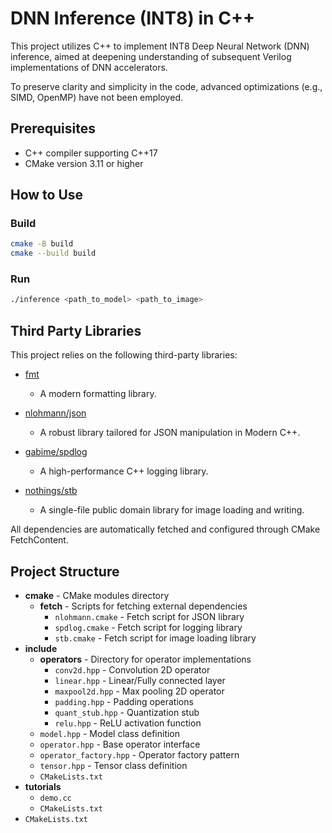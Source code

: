 # DNN Inference (INT8) in C++

This project utilizes C++ to implement INT8 Deep Neural Network (DNN) inference, aimed at deepening understanding of subsequent Verilog implementations of DNN accelerators. 

To preserve clarity and simplicity in the code, advanced optimizations (e.g., SIMD, OpenMP) have not been employed.

## Prerequisites

- C++ compiler supporting C++17
- CMake version 3.11 or higher

## How to Use
### Build
```bash
cmake -B build
cmake --build build
```

### Run
```bash
./inference <path_to_model> <path_to_image>
```

## Third Party Libraries

This project relies on the following third-party libraries:

- [fmt](https://github.com/fmtlib/fmt)
  - A modern formatting library.

- [nlohmann/json](https://github.com/nlohmann/json) 
  - A robust library tailored for JSON manipulation in Modern C++.

- [gabime/spdlog](https://github.com/gabime/spdlog)
  - A high-performance C++ logging library.

- [nothings/stb](https://github.com/nothings/stb)
  - A single-file public domain library for image loading and writing.

All dependencies are automatically fetched and configured through CMake FetchContent.

## Project Structure
- **cmake** - CMake modules directory
  - **fetch** - Scripts for fetching external dependencies
    - `nlohmann.cmake` - Fetch script for JSON library
    - `spdlog.cmake` - Fetch script for logging library
    - `stb.cmake` - Fetch script for image loading library
- **include**
  - **operators** - Directory for operator implementations
    - `conv2d.hpp` - Convolution 2D operator
    - `linear.hpp` - Linear/Fully connected layer
    - `maxpool2d.hpp` - Max pooling 2D operator
    - `padding.hpp` - Padding operations
    - `quant_stub.hpp` - Quantization stub
    - `relu.hpp` - ReLU activation function
  - `model.hpp` - Model class definition
  - `operator.hpp` - Base operator interface
  - `operator_factory.hpp` - Operator factory pattern
  - `tensor.hpp` - Tensor class definition
  - `CMakeLists.txt`
- **tutorials**
  - `demo.cc`
  - `CMakeLists.txt`
- `CMakeLists.txt`